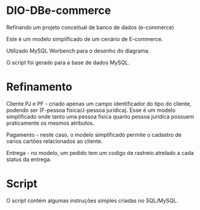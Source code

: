 # DIO-DBe-commerce
Refinando um projeto conceitual de banco de dados (e-commerce)

Este é um modelo simplificado de um cenário de E-commerce.

Utilizado MySQL Worbench para o desenho do diagrama.

O script foi gerado para a base de dados MySQL.

# Refinamento
Cliente PJ e PF - criado apenas um campo identificador do tipo do cliente, podendo ser (F-pessoa fisica/J-pessoa juridica). Esse é um modelo simplificado onde tanto uma pessoa fisica quanto pessoa juridica possuem praticamente os mesmos atributos.

Pagamento - neste caso, o modelo simplificado permite o cadastro de varios cartões relacionados ao cliente.

Entrega - no modelo, um pedido tem um codigo de rastreio atrelado a cada status da entrega.

# Script
O script contém algumas instruções simples criadas no SQL/MySQL.
